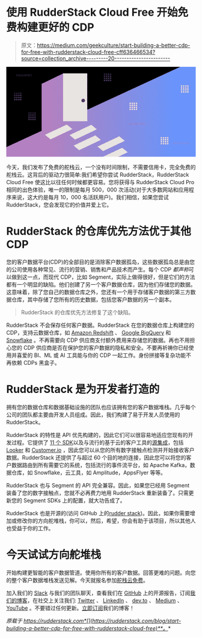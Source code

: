 # 使用 RudderStack Cloud Free 开始免费构建更好的 CDP

> 原文：<https://medium.com/geekculture/start-building-a-better-cdp-for-free-with-rudderstack-cloud-free-cff636466534?source=collection_archive---------20----------------------->

![](img/d109a2048e88fc576bf0b4082d350e14.png)

今天，我们发布了免费的舵栈云，一个没有时间限制，不需要信用卡，完全免费的舵栈云。这背后的驱动力很简单:我们希望你尝试 RudderStack，RudderStack Cloud Free 使这比以往任何时候都更容易。您将获得与 RudderStack Cloud Pro 相同的出色体验，唯一的限制是每月 500，000 次活动(对于大多数网站和应用程序来说，这大约是每月 10，000 名活跃用户)。我们相信，如果您尝试 RudderStack，您会发现它的价值并爱上它。

# RudderStack 的仓库优先方法优于其他 CDP

您的客户数据平台(CDP)的全部目的是消除客户数据孤岛，这些数据孤岛总是由您的公司使用各种常见、流行的营销、销售和产品技术而产生。每个 CDP *都声称*可以做到这一点，而现代 CDP，比如 Segment，实际上做得很好，但是它们的方法都有一个明显的缺陷。他们创建了另一个客户数据仓库，因为他们存储您的数据。这意味着，除了您自己的数据仓库之外，您还有一个用于存储客户数据的第三方数据仓库，其中存储了您所有的历史数据，包括您客户数据的另一个副本。

> RudderStack 的仓库优先方法修复了这个缺陷。

RudderStack 不会保存任何客户数据。RudderStack 在您的数据仓库上构建您的 CDP，支持云数据仓库，如 [Amazon Redshift](https://aws.amazon.com/redshift/) 、 [Google BigQuery](https://cloud.google.com/bigquery) 和 [Snowflake](https://www.snowflake.com) 。不再需要向 CDP 供应商支付额外费用来存储您的数据。再也不用担心您的 CDP 供应商是否在保护您的客户数据的隐私和安全。不要再祈祷你已经使用并喜爱的 BI、ML 或 AI 工具能与你的 CDP 一起工作。身份拼接等复杂功能不再依赖 CDPs 黑盒子。

# RudderStack 是为开发者打造的

拥有您的数据仓库和数据基础设施的团队也应该拥有您的客户数据堆栈。几乎每个公司的团队都主要由开发人员组成。因此，我们构建了易于开发人员使用的 RudderStack。

RudderStack 的特性是 API 优先构建的，因此它们可以很容易地适应您现有的开发过程。它提供了 [11 个 SDK](https://docs.rudderstack.com/rudderstack-sdk-integration-guides)以及与流行的基于云的客户工具的[源集成](https://docs.rudderstack.com/sources)，包括 [Looker](https://looker.com) 和 [Customer.io](https://customer.io) ，因此您可以从您的所有数字接触点检测并开始接收客户数据。RudderStack 还提供了与超过 60 个目的地的连接，因此您可以将您的客户数据路由到所有需要它的系统，包括流行的事件流平台，如 Apache Kafka，数据仓库，如 Snowflake，云工具，如 Amplitude，AppsFlyer 等等。

RudderStack 也与 Segment 的 API 完全兼容。因此，如果您已经用 Segment 装备了您的数字接触点，您就不必再费力地用 RudderStack 重新装备了。只需更新您的 Segment SDKs 上的配置，就大功告成了。

RudderStack 也是开源的(访问 GitHub 上的[rudder stack](https://github.com/rudderlabs))。因此，如果你需要增加或修改你的方向舵堆栈，你可以，然后，希望，你会有助于该项目，所以其他人也受益于你的工作。

# 今天试试方向舵堆栈

开始构建更智能的客户数据管道。使用你所有的客户数据。回答更难的问题。向您的整个客户数据堆栈发送见解。今天就报名参加[舵栈云免费](https://app.rudderlabs.com/signup?type=freetrial)。

加入我们的 [Slack](https://resources.rudderstack.com/join-rudderstack-slack) 与我们的团队聊天，查看我们在 [GitHub](https://github.com/rudderlabs) 上的开源报告，订阅[我们的博客](https://rudderstack.com/blog/)，在社交上关注我们: [Twitter](https://twitter.com/RudderStack) 、 [LinkedIn](https://www.linkedin.com/company/rudderlabs/) 、 [dev.to](https://dev.to/rudderstack) 、 [Medium](https://rudderstack.medium.com/) 、 [YouTube](https://www.youtube.com/channel/UCgV-B77bV_-LOmKYHw8jvBw) 。不要错过任何更新。[立即订阅](https://rudderstack.com/blog/)我们的博客！

*原载于 https://rudderstack.com*[](https://rudderstack.com/blog/start-building-a-better-cdp-for-free-with-rudderstack-cloud-free)**。**